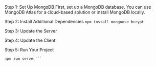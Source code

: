 Step 1: Set Up MongoDB
First, set up a MongoDB database. You can use MongoDB Atlas for a cloud-based solution or install MongoDB locally.

Step 2: Install Additional Dependencies
```npm install mongoose bcrypt```

Step 3: Update the Server

Step 4: Update the Client

Step 5: Run Your Project
```npm run dev
npm run server```
